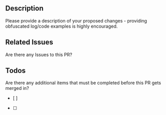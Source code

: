 ## Description
Please provide a description of your proposed changes - providing obfuscated log/code examples is highly encouraged.


## Related Issues
Are there any Issues to this PR? 


## Todos
Are there any additional items that must be completed before this PR gets merged in?
- [ ] 
- [ ] 